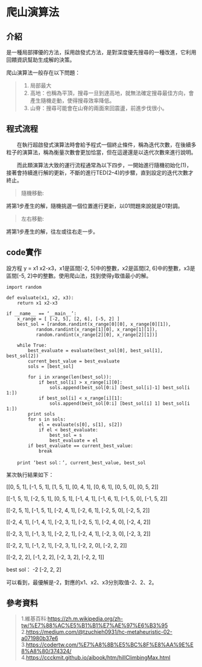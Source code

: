 # 爬山演算法
## 介紹
是一種局部擇優的方法，採用啟發式方法，是對深度優先搜尋的一種改進，它利用回饋資訊幫助生成解的決策。

爬山演算法一般存在以下問題：
>1. 局部最大
>2. 高地：也稱為平頂，搜尋一旦到達高地，就無法確定搜尋最佳方向，會產生隨機走動，使得搜尋效率降低。
>3. 山脊：搜尋可能會在山脊的兩面來回震盪，前進步伐很小。
## 程式流程
&emsp;&emsp;在執行超啟發式演算法時會給予程式一個終止條件，稱為迭代次數，在後續多粒子的演算法，稱為衡量次數會更加恰當，但在這邊還是以迭代次數來進行說明。

&emsp;&emsp;而此類演算法大致的運行流程通常為以下四步，一開始進行隨機初始化(1)，接著會持續進行解的更新，不斷的進行TED(2–4)的步驟，直到設定的迭代次數才終止。
>隨機移動:

將第1步產生的解，隨機挑選一個位置進行更新，以01問題來說就是01對調。
> 左右移動:

將第1步產生的解，往左或往右走一步。
## code實作
設方程 y = x1 x2-x3，x1是區間[-2, 5]中的整數，x2是區間[2, 6]中的整數，x3是區間[-5, 2]中的整數。使用爬山法，找到使得y取值最小的解。
```
import random

def evaluate(x1, x2, x3):
    return x1 x2-x3

if __name__ == ‘__main__’:
    x_range = [ [-2, 5], [2, 6], [-5, 2] ]
    best_sol = [random.randint(x_range[0][0], x_range[0][1]),
           random.randint(x_range[1][0], x_range[1][1]),
           random.randint(x_range[2][0], x_range[2][1])]

    while True:
        best_evaluate = evaluate(best_sol[0], best_sol[1], best_sol[2])
        current_best_value = best_evaluate
        sols = [best_sol]

        for i in xrange(len(best_sol)):
            if best_sol[i] > x_range[i][0]:
                sols.append(best_sol[0:i] [best_sol[i]-1] best_sol[i 1:])
            if best_sol[i] < x_range[i][1]:
                sols.append(best_sol[0:i] [best_sol[i] 1] best_sol[i 1:])
        print sols
        for s in sols:
            el = evaluate(s[0], s[1], s[2])
            if el < best_evaluate:
                best_sol = s
                best_evaluate = el
        if best_evaluate == current_best_value:
            break

    print ‘best sol：’, current_best_value, best_sol

```
某次執行結果如下：

[[0, 5, 1], [-1, 5, 1], [1, 5, 1], [0, 4, 1], [0, 6, 1], [0, 5, 0], [0, 5, 2]]

[[-1, 5, 1], [-2, 5, 1], [0, 5, 1], [-1, 4, 1], [-1, 6, 1], [-1, 5, 0], [-1, 5, 2]]

[[-2, 5, 1], [-1, 5, 1], [-2, 4, 1], [-2, 6, 1], [-2, 5, 0], [-2, 5, 2]]

[[-2, 4, 1], [-1, 4, 1], [-2, 3, 1], [-2, 5, 1], [-2, 4, 0], [-2, 4, 2]]

[[-2, 3, 1], [-1, 3, 1], [-2, 2, 1], [-2, 4, 1], [-2, 3, 0], [-2, 3, 2]]

[[-2, 2, 1], [-1, 2, 1], [-2, 3, 1], [-2, 2, 0], [-2, 2, 2]]

[[-2, 2, 2], [-1, 2, 2], [-2, 3, 2], [-2, 2, 1]]

best sol： -2 [-2, 2, 2]

可以看到，最優解是-2，對應的x1、x2、x3分別取值-2、2、2。
## 參考資料
> 1.維基百科:https://zh.m.wikipedia.org/zh-tw/%E7%88%AC%E5%B1%B1%E7%AE%97%E6%B3%95
> 2.https://medium.com/@tzuchieh0931/hc-metaheuristic-02-a071980b37e6 
> 3.https://codertw.com/%E7%A8%8B%E5%BC%8F%E8%AA%9E%E8%A8%80/374324/
> 4.https://ccckmit.github.io/aibook/htm/hillClimbingMax.html


